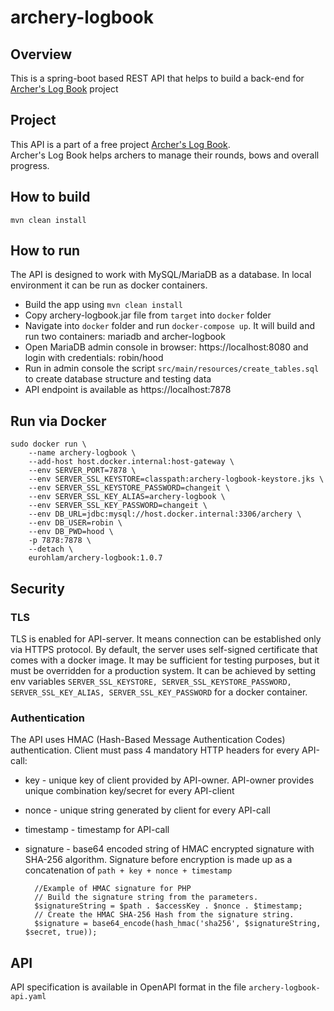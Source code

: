 archery-logbook
=================================

## Overview

This is a spring-boot based REST API that helps to build a back-end for [Archer's Log Book](https://roundkick.nz/) project

## Project

This API is a part of a free project [Archer's Log Book](https://roundkick.nz/).  
Archer's Log Book helps archers to manage their rounds, bows and overall progress.

## How to build

    mvn clean install

## How to run

The API is designed to work with MySQL/MariaDB as a database. In local environment it can be run as docker containers.

- Build the app using `mvn clean install`
- Copy archery-logbook.jar file from `target` into `docker` folder
- Navigate into `docker` folder and run `docker-compose up`. It will build and run two containers: mariadb and archer-logbook
- Open MariaDB admin console in browser: https://localhost:8080 and login with credentials: robin/hood
- Run in admin console the script `src/main/resources/create_tables.sql` to create database structure and testing data
- API endpoint is available as https://localhost:7878 

## Run via Docker

    sudo docker run \
        --name archery-logbook \
        --add-host host.docker.internal:host-gateway \
        --env SERVER_PORT=7878 \
        --env SERVER_SSL_KEYSTORE=classpath:archery-logbook-keystore.jks \
        --env SERVER_SSL_KEYSTORE_PASSWORD=changeit \
        --env SERVER_SSL_KEY_ALIAS=archery-logbook \
        --env SERVER_SSL_KEY_PASSWORD=changeit \
        --env DB_URL=jdbc:mysql://host.docker.internal:3306/archery \
        --env DB_USER=robin \
        --env DB_PWD=hood \
        -p 7878:7878 \
        --detach \
        eurohlam/archery-logbook:1.0.7

## Security

### TLS
TLS is enabled for API-server. It means connection can be established only via HTTPS protocol. By default, the server uses
self-signed certificate that comes with a docker image. It may be sufficient for testing purposes, but it must be overridden for
a production system. It can be achieved by setting env variables 
`SERVER_SSL_KEYSTORE, SERVER_SSL_KEYSTORE_PASSWORD, SERVER_SSL_KEY_ALIAS, SERVER_SSL_KEY_PASSWORD` for a docker container.

### Authentication
The API uses HMAC (Hash-Based Message Authentication Codes) authentication. Client must pass 4 mandatory HTTP headers for every API-call:
- key - unique key of client provided by API-owner. API-owner provides unique combination key/secret for every API-client
- nonce - unique string generated by client for every API-call
- timestamp - timestamp for API-call
- signature - base64 encoded string of HMAC encrypted signature with SHA-256 algorithm. Signature before encryption is made up as
a concatenation of `path + key + nonce + timestamp`


        //Example of HMAC signature for PHP
        // Build the signature string from the parameters.
        $signatureString = $path . $accessKey . $nonce . $timestamp;
        // Create the HMAC SHA-256 Hash from the signature string.
        $signature = base64_encode(hash_hmac('sha256', $signatureString, $secret, true));

## API

API specification is available in OpenAPI format in the file `archery-logbook-api.yaml`
